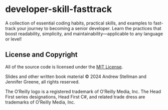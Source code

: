 # developer-skill-fasttrack
A collection of essential coding habits, practical skills, and examples to fast-track your journey to becoming a senior developer. Learn the practices that boost readability, simplicity, and maintainability—applicable to any language or level!



## License and Copyright

All of the source code is licensed under the [MIT License](https://github.com/head-first-csharp/fifth-edition/blob/main/LICENSE).

Slides and other written book material © 2024 Andrew Stellman and Jennifer Greene, all rights reserved.

The O’Reilly logo is a registered trademark of O’Reilly Media, Inc. The Head First series designations, Head First C#, and related trade dress are trademarks of O’Reilly Media, Inc.

